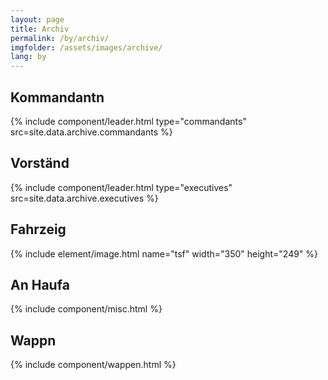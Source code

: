```yaml
---
layout: page
title: Archiv
permalink: /by/archiv/
imgfolder: /assets/images/archive/
lang: by
---
```


## Kommandantn
{% include component/leader.html type="commandants" src=site.data.archive.commandants %}

## Vorständ
{% include component/leader.html type="executives" src=site.data.archive.executives %}

## Fahrzeig
{% include element/image.html name="tsf" width="350" height="249" %}

## An Haufa
{% include component/misc.html %}

## Wappn
{% include component/wappen.html %}
